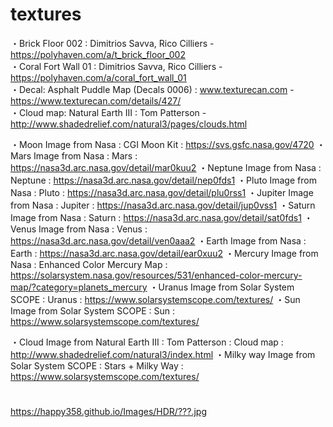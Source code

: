 # textures
・Brick Floor 002 : Dimitrios Savva, Rico Cilliers - https://polyhaven.com/a/t_brick_floor_002  
・Coral Fort Wall 01 : Dimitrios Savva, Rico Cilliers - https://polyhaven.com/a/coral_fort_wall_01  
・Decal: Asphalt Puddle Map (Decals 0006) : www.texturecan.com - https://www.texturecan.com/details/427/  
・Cloud map: Natural Earth III : Tom Patterson - http://www.shadedrelief.com/natural3/pages/clouds.html  

・Moon Image from Nasa : CGI Moon Kit : https://svs.gsfc.nasa.gov/4720
・Mars Image from Nasa : Mars : https://nasa3d.arc.nasa.gov/detail/mar0kuu2
・Neptune Image from Nasa : Neptune : https://nasa3d.arc.nasa.gov/detail/nep0fds1
・Pluto Image from Nasa : Pluto : https://nasa3d.arc.nasa.gov/detail/plu0rss1
・Jupiter Image from Nasa : Jupiter : https://nasa3d.arc.nasa.gov/detail/jup0vss1
・Saturn Image from Nasa : Saturn : https://nasa3d.arc.nasa.gov/detail/sat0fds1
・Venus Image from Nasa : Venus : https://nasa3d.arc.nasa.gov/detail/ven0aaa2
・Earth Image from Nasa : Earth : https://nasa3d.arc.nasa.gov/detail/ear0xuu2
・Mercury Image from Nasa : Enhanced Color Mercury Map : https://solarsystem.nasa.gov/resources/531/enhanced-color-mercury-map/?category=planets_mercury
・Uranus Image from Solar System SCOPE : Uranus : https://www.solarsystemscope.com/textures/
・Sun Image from Solar System SCOPE : Sun : https://www.solarsystemscope.com/textures/

・Cloud Image from Natural Earth III : Tom Patterson : Cloud map : http://www.shadedrelief.com/natural3/index.html
・Milky way Image from Solar System SCOPE : Stars + Milky Way : https://www.solarsystemscope.com/textures/


# 
https://happy358.github.io/Images/HDR/???.jpg  
